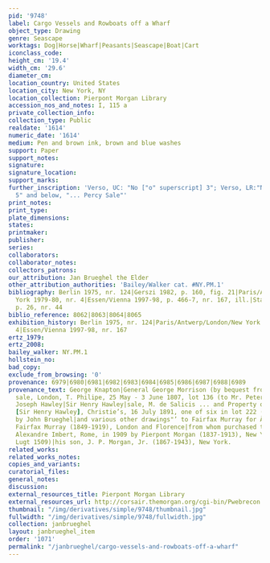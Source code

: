 ```yaml
---
pid: '9748'
label: Cargo Vessels and Rowboats off a Wharf
object_type: Drawing
genre: Seascape
worktags: Dog|Horse|Wharf|Peasants|Seascape|Boat|Cart
iconclass_code:
height_cm: '19.4'
width_cm: '29.6'
diameter_cm:
location_country: United States
location_city: New York, NY
location_collection: Pierpont Morgan Library
accession_nos_and_notes: I, 115 a
private_collection_info:
collection_type: Public
realdate: '1614'
numeric_date: '1614'
medium: Pen and brown ink, brown and blue washes
support: Paper
support_notes:
signature:
signature_location:
support_marks:
further_inscription: 'Verso, UC: "No ["o" superscript] 3"; Verso, LR:"No ["o" superscript]
  5" and below, "... Percy Sale"'
print_notes:
print_type:
plate_dimensions:
states:
printmaker:
publisher:
series:
collaborators:
collaborator_notes:
collectors_patrons:
our_attribution: Jan Brueghel the Elder
other_attribution_authorities: 'Bailey/Walker cat. #NY.PM.1'
bibliography: Berlin 1975, nr. 124|Gerszi 1982, p. 160, fig. 21|Paris/Antwerp/London/New
  York 1979-80, nr. 4|Essen/Vienna 1997-98, p. 466-7, nr. 167, ill.|Stampfle 1991,
  p. 26, nr. 44
biblio_reference: 8062|8063|8064|8065
exhibition_history: Berlin 1975, nr. 124|Paris/Antwerp/London/New York 1979-80, nr.
  4|Essen/Vienna 1997-98, nr. 167
ertz_1979:
ertz_2008:
bailey_walker: NY.PM.1
hollstein_no:
bad_copy:
exclude_from_browsing: '0'
provenance: 6979|6980|6981|6982|6983|6984|6985|6986|6987|6988|6989
provenance_text: George Knapton|General George Morrison (by bequest from Knapton)|Knapton-Morrison
  sale, London, T. Philipe, 25 May - 3 June 1807, lot 136 (to Mr. Peters for Â£0.11.0)|Sir
  Joseph Hawley|Sir Henry Hawley|sale, M. de Salicis ... and Property of a Baronet
  [Sir Henry Hawley], Christie’s, 16 July 1891, one of six in lot 222 ("A Coast Scene,
  by John Brueghel|and various other drawings"’ to Fairfax Murray for Â£0.11.0)|Charles
  Fairfax Murray (1849-1919), London and Florence|from whom purchased through Galerie
  Alexandre Imbert, Rome, in 1909 by Pierpont Morgan (1837-1913), New York (no mark|see
  Lugt 1509)|his son, J. P. Morgan, Jr. (1867-1943), New York.
related_works:
related_works_notes:
copies_and_variants:
curatorial_files:
general_notes:
discussion:
external_resources_title: Pierpont Morgan Library
external_resources_url: http://corsair.themorgan.org/cgi-bin/Pwebrecon.cgi
thumbnail: "/img/derivatives/simple/9748/thumbnail.jpg"
fullwidth: "/img/derivatives/simple/9748/fullwidth.jpg"
collection: janbrueghel
layout: janbrueghel_item
order: '1071'
permalink: "/janbrueghel/cargo-vessels-and-rowboats-off-a-wharf"
---
```

